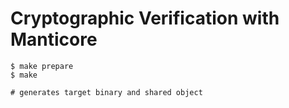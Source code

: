 # Cryptographic Verification with Manticore

```
$ make prepare
$ make

# generates target binary and shared object
```
